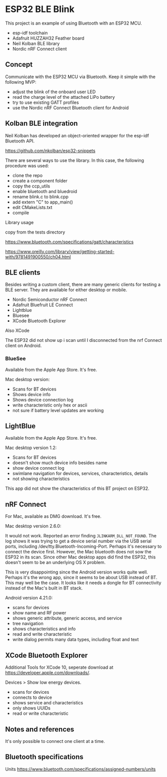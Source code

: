 # ESP32 BLE Blink

This project is an example of using Bluetooth with an ESP32 MCU.

- esp-idf toolchain
- Adafruit HUZZAH32 Feather board
- Neil Kolban BLE library
- Nordic nRF Connect client

## Concept
Communicate with the ESP32 MCU via Bluetooth. 
Keep it simple with the following MVP:

- adjust the blink of the onboard user LED
- read the charge level of the attached LiPo battery
- try to use existing GATT profiles
- use the Nordic nRF Connect Bluetooth client for Android

## Kolban BLE integration
Neil Kolban has developed an object-oriented wrapper for the esp-idf Bluetooth API.

https://github.com/nkolban/esp32-snippets

There are several ways to use the library. In this case, the following procedure was used:

- clone the repo
- create a component folder
- copy the ccp_utils
- enable bluetooth and bluedroid
- rename blink.c to blink.cpp
- add extern "C" to app_main()
- edit CMakeLists.txt
- compile

Library usage

copy from the tests directory

https://www.bluetooth.com/specifications/gatt/characteristics

https://www.oreilly.com/library/view/getting-started-with/9781491900550/ch04.html

## BLE clients
Besides writing a custom client, there are many generic clients for testing a BLE server. They are available for either desktop or mobile.

- Nordic Semiconductor nRF Connect
- Adafruit Bluefruit LE Connect
- Lightblue
- Bluesee
- XCode Bluetooth Explorer

Also XCode

The ESP32 did not show up i scan until I disconnected from the nrf Connect client on Android.

### BlueSee
Available from the Apple App Store. It's free.

Mac desktop version:

- Scans for BT devices
- Shows device info
- Shows device connection log
- write characteristic only hex or ascii
- not sure if battery level updates are working

## LightBlue
Available from the Apple App Store. It's free.

Mac desktop version 1.2:

- Scans for BT devices
- doesn't show much device info besides name
- show device connect log
- swimlane navigation for devices, services, characteristics, details
- not showing characteristics

This app did not show the characteristics of this BT project on ESP32.

## nRF Connect
For Mac, available as DMG download. It's free.

Mac desktop version 2.6.0:

It would not work. Reported an error finding `JLINKARM_DLL_NOT_FOUND`. The log shows it was trying to get a device serial number via the USB serial ports, including /dev/tty.Bluetooth-Incoming-Port. Perhaps it's necessary to connect the device first. However, the Mac bluetooth does not sow the ESP32 in its scan. Since other Mac desktop apps did find the ESP32, this doesn't seem to be an underlying OS X problem.

This is very disappointing since the Android version works quite well. Perhaps it's the wrong app, since it seems to be about USB instead of BT. This may well be the case. It looks like it needs a dongle for BT connectivity instead of the Mac's built in BT stack.

Android version 4.21.0:

- scans for devices
- show name and RF power
- shows generic attribute, generic access, and service
- tree navigation
- shows characteristics and info
- read and write characteristic
- write dialog permits many data types, including float and text

## XCode Bluetooth Explorer
Additional Tools for XCode 10, seperate download at https://developer.apple.com/downloads/.
 
Devices > Show low energy devices.

- scans for devices
- connects to device
- shows service and characteristics
- only shows UUIDs
- read or write characteristic
 
## Notes and references
It's only possible to connect one client at a time.

## Bluetooth specifications
Units https://www.bluetooth.com/specifications/assigned-numbers/units

